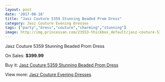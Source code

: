 ```yaml
---
layout: post
date: '2017-08-18'
title: "Jasz Couture 5359 Stunning Beaded Prom Dress"
category: Jasz Couture Evening Dresses
tags: ["party","dress","couture","charming","stunning"]
image: http://img.princessan.com/23553-thickbox_default/jasz-couture-5359-stunning-beaded-prom-dress.jpg
---
```

Jasz Couture 5359 Stunning Beaded Prom Dress

On Sales: **$399.99**
<a href="https://www.princessan.com/en/10681-jasz-couture-5359-stunning-beaded-prom-dress.html"><amp-img layout="responsive" width="600" height="600" src="//img.princessan.com/23553-thickbox_default/jasz-couture-5359-stunning-beaded-prom-dress.jpg" alt="Jasz Couture 5359 Stunning Beaded Prom Dress 0" /></a>
<a href="https://www.princessan.com/en/10681-jasz-couture-5359-stunning-beaded-prom-dress.html"><amp-img layout="responsive" width="600" height="600" src="//img.princessan.com/23554-thickbox_default/jasz-couture-5359-stunning-beaded-prom-dress.jpg" alt="Jasz Couture 5359 Stunning Beaded Prom Dress 1" /></a>

Buy it: [Jasz Couture 5359 Stunning Beaded Prom Dress](https://www.princessan.com/en/10681-jasz-couture-5359-stunning-beaded-prom-dress.html "Jasz Couture 5359 Stunning Beaded Prom Dress")

View more: [Jasz Couture Evening Dresses](https://www.princessan.com/en/82- "Jasz Couture Evening Dresses")